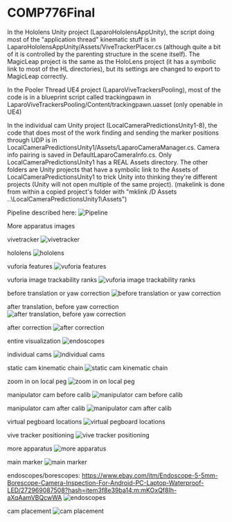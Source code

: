 # COMP776Final

In the Hololens Unity project (LaparoHololensAppUnity), the script doing most of the "application thread" kinematic stuff is in LaparoHololensAppUnity/Assets/ViveTrackerPlacer.cs (although quite a bit of it is controlled by the parenting structure in the scene itself). The MagicLeap project is the same as the HoloLens project (it has a symbolic link to most of the HL directories), but its settings are changed to export to MagicLeap correctly.

In the Pooler Thread UE4 project (LaparoViveTrackersPooling), most of the code is in a blueprint script called trackingpawn in LaparoViveTrackersPooling/Content/trackingpawn.uasset (only openable in UE4)

In the individual cam Unity project (LocalCameraPredictionsUnity1-8), the code that does most of the work finding and sending the marker positions through UDP is in LocalCameraPredictionsUnity1/Assets/LaparoCameraManager.cs. Camera info pairing is saved in DefaultLaparoCameraInfo.cs. Only LocalCameraPredictionsUnity1 has a REAL Assets directory. The other folders are Unity projects that have a symbolic link to the Assets of LocalCameraPredictionsUnity1 to trick Unity into thinking they're different projects (Unity will not open multiple of the same project). (makelink is done from within a copied project's folder with "mklink /D Assets ..\LocalCameraPredictionsUnity1\Assets")

Pipeline described here:
![Pipeline](__images/pipeline.png)

More apparatus images

vivetracker
![vivetracker](__images/vivetracker.jpg)

hololens
![hololens](__images/hololens.png)

vuforia features
![vuforia features](__images/vuforiafeatures.jpg)

vuforia image trackability ranks
![vuforia image trackability ranks](__images/vuforiaranks.jpg)

before translation or yaw correction
![before translation or yaw correction](__images/beforetrans.jpg)

after translation, before yaw correction
![after translation, before yaw correction](__images/beforerot.jpg)

after correction
![after correction](__images/corrected.jpg)

entire visualization
![endoscopes](__images/vis.png)

individual cams
![individual cams](__images/indivcams.png)

static cam kinematic chain
![static cam kinematic chain](__images/staticcam.png)

zoom in on local peg
![zoom in on local peg](__images/localpeg.jpg)

manipulator cam before calib
![manipulator cam before calib](__images/dyncam1.png)

manipulator cam after calib
![manipulator cam after calib](__images/dyncam2.png)

virtual pegboard locations
![virtual pegboard locations](__images/pegcalibnames.jpg)

vive tracker positioning
![vive tracker positioning](__images/markercalib.jpg)

more apparatus
![more apparatus](__images/teaser2.png)

main marker
![main marker](__images/mainmarker.png)

endoscopes/borescopes: https://www.ebay.com/itm/Endoscope-5-5mm-Borescope-Camera-Inspection-For-Android-PC-Laptop-Waterproof-LED/272969087508?hash=item3f8e39ba14:m:mKOxQf8Ih-aXqAamVBQcwWA 
![endoscopes](__images/endo.png)

cam placement
![cam placement](__images/cams.jpg)